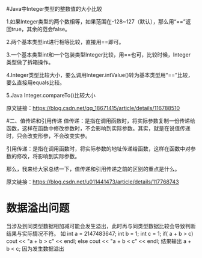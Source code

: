 #Java中Integer类型的整数值的大小比较

1.如果Integer类型的两个数相等，如果范围在-128~127（默认），那么用“==”返回true，其余的范会false。

2.两个基本类型int进行相等比较，直接用==即可。

3.一个基本类型int和一个包装类型Integer比较，用==也可，比较时候，Integer类型做了拆箱操作。

4.Integer类型比较大小，要么调用Integer.intValue()转为基本类型用“==”比较，要么直接用equals比较。

5.Java Integer.compareTo()比较大小

                        
原文链接：https://blog.csdn.net/qq_18671415/article/details/116788510


#二、值传递和引用传递
值传递：是指在调用函数时，将实际参数复制一份传递给函数，这样在函数中修改参数时，不会影响到实际参数。其实，就是在说值传递时，只会改变形参，不会改变实参。

引用传递：是指在调用函数时，将实际参数的地址传递给函数，这样在函数中对参数的修改，将影响到实际参数。

那么，我来给大家总结一下，值传递和引用传递之前的区别的重点是什么。


                        
原文链接：https://blog.csdn.net/u011441473/article/details/117768743

# 数据溢出问题
  当涉及到同类型数据相加减可能会发生溢出，此时再与同类型数据比较会导致判断结果与实际情况不符。
  如 int a = 2147483647;
    int b = 1;
    int c = 1;
    if( a + b > c)
      cout << "a + b > c" << endl;
    else
      cout << "a + b < c" << endl;
  结果输出 a + b < c;
  因为发生数据溢出

